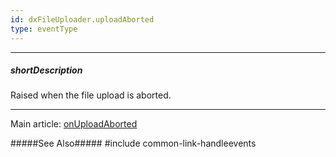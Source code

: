 ```yaml
---
id: dxFileUploader.uploadAborted
type: eventType
---
```

---
##### shortDescription
Raised when the file upload is aborted.

---
Main article: [onUploadAborted](/api-reference/10%20UI%20Components/dxFileUploader/1%20Configuration/onUploadAborted.md '/Documentation/ApiReference/UI_Components/dxFileUploader/Configuration/#onUploadAborted')

#####See Also#####
#include common-link-handleevents